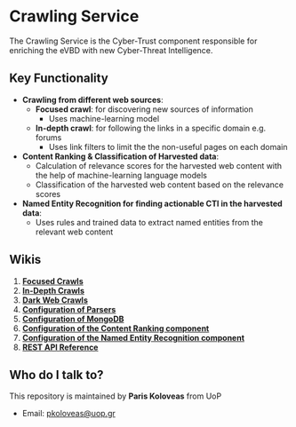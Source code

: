 # Crawling Service

The Crawling Service is the Cyber-Trust component responsible for enriching the eVBD with new Cyber-Threat Intelligence.

## Key Functionality

* **Crawling from different web sources**:
  * **Focused crawl**: for discovering new sources of information
    * Uses machine-learning model
  * **In-depth crawl**: for following the links in a specific domain e.g. forums
    * Uses link filters to limit the the non-useful pages on each domain
* **Content Ranking & Classification of Harvested data**:
  * Calculation of relevance scores for the harvested web content with the help of machine-learning language models
  * Classification of the harvested web content based on the relevance scores
* **Named Entity Recognition for finding actionable CTI in the harvested data**:
  * Uses rules and trained data to extract named entities from the relevant web content

## Wikis

1. [**Focused Crawls**](https://gitlab.com/cybertrust/tool-development/crawling-service/-/wikis/1.-Focused-Crawls)
2. [**In-Depth Crawls**](https://gitlab.com/cybertrust/tool-development/crawling-service/-/wikis/2.-Indepth-Crawls)
3. [**Dark Web Crawls**](https://gitlab.com/cybertrust/tool-development/crawling-service/-/wikis/3.-Dark-Web-Crawls)
4. [**Configuration of Parsers**](https://gitlab.com/cybertrust/tool-development/crawling-service/-/wikis/4.-Configuration-of-Parsers)
5. [**Configuration of MongoDB**](https://gitlab.com/cybertrust/tool-development/crawling-service/-/wikis/5.-Configuration-of-MongoDB)
6. [**Configuration of the Content Ranking component**](https://gitlab.com/cybertrust/tool-development/crawling-service/-/wikis/6.-Configuration-of-the-Content-Ranking-component)
7. [**Configuration of the Named Entity Recognition component**](https://gitlab.com/cybertrust/tool-development/crawling-service/-/wikis/7.-Configuration-of-the-Named-Entity-Recognition-component)
8. [**REST API Reference**](https://gitlab.com/cybertrust/tool-development/crawling-service/-/wikis/REST-API-Reference)

## Who do I talk to?

This repository is maintained by **Paris Koloveas** from UoP

* Email: pkoloveas@uop.gr

